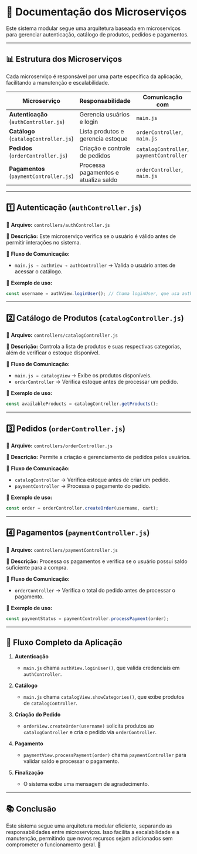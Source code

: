 
# 📌 Documentação dos Microserviços

Este sistema modular segue uma arquitetura baseada em microserviços para gerenciar autenticação, catálogo de produtos, pedidos e pagamentos.

---

## **📊 Estrutura dos Microserviços**

Cada microserviço é responsável por uma parte específica da aplicação, facilitando a manutenção e escalabilidade.

| Microserviço      | Responsabilidade | Comunicação com |
|------------------|-----------------|-----------------|
| **Autenticação** (`authController.js`) | Gerencia usuários e login | `main.js` |
| **Catálogo** (`catalogController.js`) | Lista produtos e gerencia estoque | `orderController`, `main.js` |
| **Pedidos** (`orderController.js`) | Criação e controle de pedidos | `catalogController`, `paymentController` |
| **Pagamentos** (`paymentController.js`) | Processa pagamentos e atualiza saldo | `orderController`, `main.js` |

---

## **1️⃣ Autenticação (`authController.js`)**

📂 **Arquivo:** `controllers/authController.js`

🔹 **Descrição:** Este microserviço verifica se o usuário é válido antes de permitir interações no sistema.

🔗 **Fluxo de Comunicação:**
- `main.js → authView → authController` → Valida o usuário antes de acessar o catálogo.

📌 **Exemplo de uso:**
```js
const username = authView.loginUser(); // Chama loginUser, que usa authController
```

---

## **2️⃣ Catálogo de Produtos (`catalogController.js`)**

📂 **Arquivo:** `controllers/catalogController.js`

🔹 **Descrição:** Controla a lista de produtos e suas respectivas categorias, além de verificar o estoque disponível.

🔗 **Fluxo de Comunicação:**
- `main.js → catalogView` → Exibe os produtos disponíveis.
- `orderController` → Verifica estoque antes de processar um pedido.

📌 **Exemplo de uso:**
```js
const availableProducts = catalogController.getProducts();
```

---

## **3️⃣ Pedidos (`orderController.js`)**

📂 **Arquivo:** `controllers/orderController.js`

🔹 **Descrição:** Permite a criação e gerenciamento de pedidos pelos usuários.

🔗 **Fluxo de Comunicação:**
- `catalogController` → Verifica estoque antes de criar um pedido.
- `paymentController` → Processa o pagamento do pedido.

📌 **Exemplo de uso:**
```js
const order = orderController.createOrder(username, cart);
```

---

## **4️⃣ Pagamentos (`paymentController.js`)**

📂 **Arquivo:** `controllers/paymentController.js`

🔹 **Descrição:** Processa os pagamentos e verifica se o usuário possui saldo suficiente para a compra.

🔗 **Fluxo de Comunicação:**
- `orderController` → Verifica o total do pedido antes de processar o pagamento.

📌 **Exemplo de uso:**
```js
const paymentStatus = paymentController.processPayment(order);
```

---

## **📌 Fluxo Completo da Aplicação**

1. **Autenticação**
   - `main.js` chama `authView.loginUser()`, que valida credenciais em `authController`.

2. **Catálogo**
   - `main.js` chama `catalogView.showCategories()`, que exibe produtos de `catalogController`.

3. **Criação do Pedido**
   - `orderView.createOrder(username)` solicita produtos ao `catalogController` e cria o pedido via `orderController`.

4. **Pagamento**
   - `paymentView.processPayment(order)` chama `paymentController` para validar saldo e processar o pagamento.

5. **Finalização**
   - O sistema exibe uma mensagem de agradecimento.

---

## **📚 Conclusão**

Este sistema segue uma arquitetura modular eficiente, separando as responsabilidades entre microserviços. Isso facilita a escalabilidade e a manutenção, permitindo que novos recursos sejam adicionados sem comprometer o funcionamento geral. 🚀
